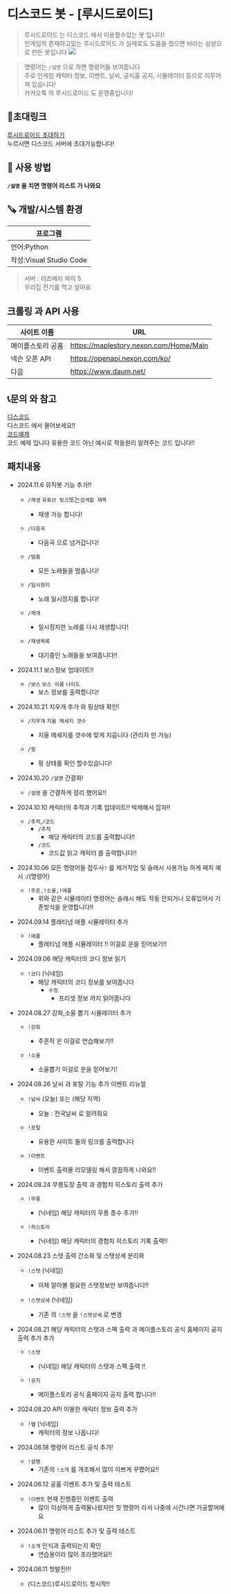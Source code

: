 # 디스코드 봇 - [루시드로이드]

>루시드로이드 는 디스코드 에서 이용할수있는 봇 입니다!<br>
인게임의 존재하고있는 루시드로이드 가 실제로도 도움을 줬으면 바라는 상상으로 만든 봇입니다
![](img/top.png)<br>

>명령어는 `/설명` 으로 하면 명령어들 보여줍니다<br>
주로 인게임 캐릭터 정보, 이벤트, 날씨, 공식홈 공지, 시뮬레이터 등으로 이루어져 있습니다!<br>
카카오톡 의 루시드로이드 도 운영중입니다!<br>

## 🔗초대링크

[루시드로이드 초대하기](https://discord.com/oauth2/authorize?client_id=1249295738966638644&permissions=8&integration_type=0&scope=bot+applications.commands)<br>
누르시면 디스코드 서버에 초대가능합니다!


## 📖 사용 방법
**`/설명` 을 치면 명령어 리스트 가 나와요**


## 🪚 개발/시스템 환경

| 프로그램 |
|--------|
| 언어:Python   |
|작성:Visual Studio Code   |


>서버 : 라즈베리 파이 5<br>
>우리집 전기를 먹고 살아요


## 크롤링 과 API 사용 

| 사이트 이름      |URL|
| -------- | -------- |
| 메이플스토리 공홈   |https://maplestory.nexon.com/Home/Main   |
|넥슨 오픈 API   |https://openapi.nexon.com/ko/   |
|다음   |https://www.daum.net/   |


## 📞문의 와 참고

[디스코드](https://discord.gg/vFMhrbjMDY)<br>
디스코드 에서 물어보세요!!<br>
[코드예제](https://github.com/lime-story/Maplestory-Discord-BOT/tree/main/%EB%94%94%EC%8A%A4%EC%BD%94%EB%93%9C%20%EB%B4%87%20%EC%BD%94%EB%93%9C%20%EC%98%88%EC%A0%9C)<br>
코드 예제 입니다 유용한 코드 아닌 예시로 작동원리 알려주는 코드 입니다!!<br>


## 패치내용 

* 2024.11.6  뮤직봇 기능 추가!!
     * `/재생` `유튜브 링크`또는`검색할 제목` 
         * 재생 가능 합니다!
    
     * `/다음곡` 
         * 다음곡 으로 넘거갑니다!
     
     * `/멈춤`
         * 모든 노래들을 멈춥니다!
     
     * `/일시정지`
         * 노래 일시정지를 합니다!
     
     * `/재개`
         * 일시정지한 노래를 다시 재생합니다!
    
     * `/재생목록`
         * 대기중인 노래들을 보여줍니다!!


* 2024.11.1  보스정보 업데이트!!
     * `/보스` `보스 이름` `나이도`
         * 보스 정보를 출력합니다!



* 2024.10.21  지우개 추가 와 핑상태 확인!
     * `/지우개` `지울 메세지 갯수` 
          * 지울 메세지를 갯수에 맞게 지웁니다 (관리자 만 가능) 
     
     * `/핑`
          * 핑 상태를 확인 할수있습니다!

* 2024.10.20  `/설명` 간결화!
     * `/설명` 을 간결하게 정리 했어요!!


* 2024.10.10  캐릭터의 추적과 기록 업데이트!! 박제해서 잡자!!
     * `/추적`,`/코드`
         * `/추적` 
            * 해당 캐릭터의 코드를 출력합니다!!
         * `/코드`
            * 코드값 읽고 캐릭터 를 출력합니다!!



* 2024.10.06 모든 명령어들 접두사`!` 를 제거작업 및 슬래시 사용가능 하게 패치 예시 :/(명령어)
     *  `!주흔,!소울,!애플`
         * 위와 같은 시뮬레이터 명령어는 슬래시 해도 작동 안되거나 오류있어서 기존방식을 운영합니다!!


* 2024.09.14 플래티넘 애플 시뮬레이터 추가
     * `!애플`
         * 플래티넘 애플 시뮬레이터 !! 이걸로 운을 믿어보기!!

* 2024.09.06 해당 캐릭터의 코디 정보 읽기
     * `!코디` (닉네임)
         * 해당 캐릭터의 코디 정보를 보여줍니다
             * `수정` 
                 * 프리셋 정보 까지 읽어줍니다


* 2024.08.27 강화,소울 뽑기 시뮬레이터 추가
     * `!강화` 
         * 주흔작 은 이걸로 연습해보기!!

     * `!소울`
         * 소울뽑기 이걸로 운을 믿어보기!



* 2024.08.26 날씨 과 포탈 기능 추가 이벤트 리뉴얼
     * `!날씨` (오늘) 또는 (해당 지역)
         * 오늘 : 전국날씨 로 알려줘요 
     
     * `!포탈` 
         * 유용한 사이트 들의 링크를 출력합니다

     * `!이벤트`
         * 이벤트 출력물 리모델링 해서 깔끔하게 나와요!!




* 2024.08.24 무릉도장 출력 과 경험치 히스토리 출력 추가
     * `!무릉` 
          * (닉네임) 해당 캐릭터의 무릉 층수 추가!!
    
     * `!히스토리` 
         * (닉네임) 해당 캐릭터의 경험치 히스토리 기록 출력!!


* 2024.08.23 스탯 출력 간소화 및 스탯상세 분리화
     * `!스탯` (닉네임)
         * 이제 알아볼 필요한 스탯정보만 보여줍니다!!

     * `!스탯상세` (닉네임)
         * 기존 의 `!스탯` 을 `!스탯상세` 로 변경


* 2024.08.21 해당 캐릭터의 스탯과 스펙 출력 과 메이플스토리 공식 홈페이지 공지 출력 추가 추가
     * `!스탯` 
         * (닉네임) 해당 캐릭터의 스탯과 스펙 출력 !!
  
     * `!공지` 
         * 메이플스토리 공식 홈페이지 공지 출력 합니다!!


* 2024.08.20 API 이용한 캐릭터 정보 출력 추가
     * `!멮` (닉네임)
         * 캐릭터의 정보 나옵니다!


* 2024.06.18 명령어 리스트 공식 추가!
     * `!설명` 
         * 기존의 `!소개` 를 개조해서 많이 이쁘게 꾸몄어요!!


* 2024.06.12 공홈 이벤트 추가 및 출력 테스트
     * `!이벤트` 현재 진행중인 이벤트 출력
         * 많이 이상하게 출력물나왔지만 첫 명령어 라서 나중에 시간나면 가공할꺼에요



* 2024.06.11 명령어 리스트 추가 및 출력 테스트
     * `!소개` 인식과 출력되는지 확인
         * 연습용이라 많이 초라했어요!!



* 2024.06.11 첫발진!!!
     * (디스코드)루시드로이드 첫시작!!